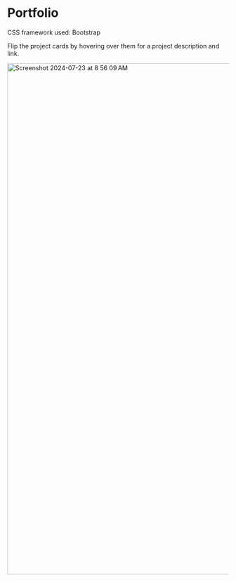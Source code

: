 # Portfolio

CSS framework used: Bootstrap

Flip the project cards by hovering over them for a project description and link.



<img width="1165" alt="Screenshot 2024-07-23 at 8 56 09 AM" src="https://github.com/user-attachments/assets/001c3bad-3c23-4a3f-ae96-42fb72c29885">
